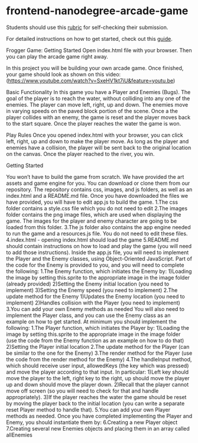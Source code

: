 frontend-nanodegree-arcade-game
===============================

Students should use this [rubric](https://www.udacity.com/course/viewer/#!/c-nd001/l-2696458597/m-2687128535) for self-checking their submission.

For detailed instructions on how to get started, check out this [guide](https://docs.google.com/document/d/1v01aScPjSWCCWQLIpFqvg3-vXLH2e8_SZQKC8jNO0Dc/pub?embedded=true).


Frogger Game: Getting Started
Open index.html file with your browser. Then you can play the arcade game right away.

In this project you will be building your own arcade game. Once finished, your game should look as shown on this video:(https://www.youtube.com/watch?v=SxeHV1kt7iU&feature=youtu.be)

Basic Functionality
In this game you have a Player and Enemies (Bugs). The goal of the player is to reach the water, without colliding into any one of the enemies. The player can move left, right, up and down. The enemies move in varying speeds on the paved block portion of the scene. Once a the player collides with an enemy, the game is reset and the player moves back to the start square. Once the player reaches the water the game is won.

Play Rules
Once you opened index.html with your browser, you can click left, right, up and down to make the player move. As long as the player and enemies have a collision, the player will be sent back to the original location on the canvas. Once the player reached to the river, you win.

Getting Started

You won’t have to build the game from scratch. We have provided the art assets and game engine for you. You can download or clone them from our repository.
The repository contains css, images, and js folders, as well as an index.html and a README.md file. Once you have downloaded the files we have provided, you will have to edit app.js to build the game.
1.The css folder contains a style.css file which you do not need to edit
2.The images folder contains the png image files, which are used when displaying the game. The images for the player and enemy character are going to be loaded from this folder.
3.The js folder also contains the app engine needed to run the game and a resources.js file. You do not need to edit these files.
4.index.html - opening index.html should load the game
5.README.md should contain instructions on how to load and play the game (you will need to add those instructions).
Inside the app.js file, you will need to implement the Player and the Enemy classes, using Object-Oriented JavaScript. Part of the code for the Enemy is provided to you, and you will need to complete the following:
1.The Enemy function, which initiates the Enemy by:
1)Loading the image by setting this.sprite to the appropriate image in the image folder (already provided)
2)Setting the Enemy initial location (you need to implement)
3)Setting the Enemy speed (you need to implement)
2.The update method for the Enemy
1)Updates the Enemy location (you need to implement)
2)Handles collision with the Player (you need to implement)
3.You can add your own Enemy methods as needed
You will also need to implement the Player class, and you can use the Enemy class as an example on how to get started. At minimum you should implement the following:
1.The Player function, which initiates the Player by:
1)Loading the image by setting this.sprite to the appropriate image in the image folder (use the code from the Enemy function as an example on how to do that)
2)Setting the Player initial location
2.The update method for the Player (can be similar to the one for the Enemy)
3.The render method for the Player (use the code from the render method for the Enemy)
4.The handleInput method, which should receive user input, allowedKeys (the key which was pressed) and move the player according to that input. In particular:
1)Left key should move the player to the left, right key to the right, up should move the player up and down should move the player down.
2)Recall that the player cannot move off screen (so you will need to check for that and handle appropriately).
3)If the player reaches the water the game should be reset by moving the player back to the initial location (you can write a separate reset Player method to handle that).
5.You can add your own Player methods as needed.
Once you have completed implementing the Player and Enemy, you should instantiate them by:
6.Creating a new Player object
7.Creating several new Enemies objects and placing them in an array called allEnemies